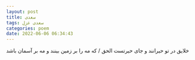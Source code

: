 ```yaml
---
layout: post
title: سعدی
tags: سعدی غزل
categories: poem
date: 2022-06-06 06:34:43
---
```


خلایق در تو حیرانند و جای حیرتست الحق / که مه را بر زمین بینند و مه بر آسمان باشد
